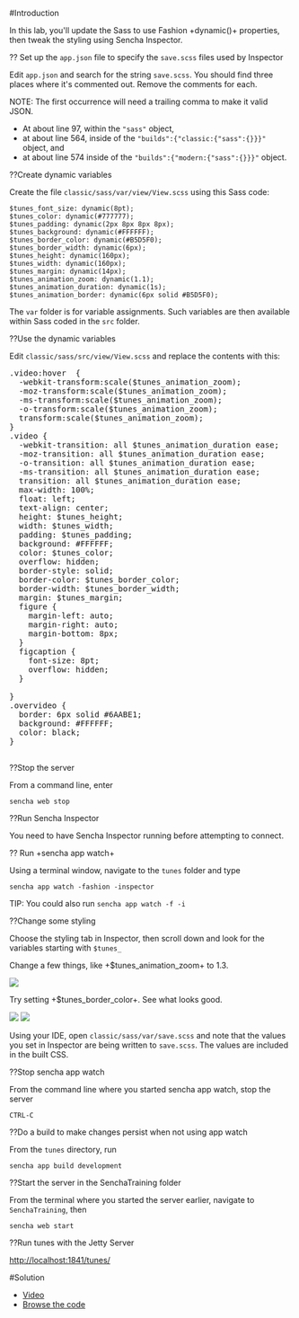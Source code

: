 #Introduction

In this lab, you'll update the Sass to use Fashion +dynamic()+ properties, then tweak the styling
using Sencha Inspector.

?? Set up the `app.json` file to specify the `save.scss` files used by Inspector

Edit `app.json` and search for the string `save.scss`. You should find three places where it's 
commented out. Remove the comments for each.

NOTE: The first occurrence will need a trailing comma to make it valid JSON.

- At about line 97, within the `"sass"` object,
- at about line 564, inside of the `"builds":{"classic:{"sass":{}}}"` object, and
- at about line 574 inside of the `"builds":{"modern:{"sass":{}}}"` object. 
 

??Create dynamic variables

Create the file `classic/sass/var/view/View.scss` using this Sass code:

    $tunes_font_size: dynamic(8pt);
    $tunes_color: dynamic(#777777);
    $tunes_padding: dynamic(2px 8px 8px 8px);
    $tunes_background: dynamic(#FFFFFF);
    $tunes_border_color: dynamic(#B5D5F0);
    $tunes_border_width: dynamic(6px);
    $tunes_height: dynamic(160px);
    $tunes_width: dynamic(160px);
    $tunes_margin: dynamic(14px);
    $tunes_animation_zoom: dynamic(1.1);
    $tunes_animation_duration: dynamic(1s);
    $tunes_animation_border: dynamic(6px solid #B5D5F0);

The `var` folder is for variable assignments. Such variables are then available within
Sass coded in the `src` folder.


??Use the dynamic variables

Edit `classic/sass/src/view/View.scss` and replace the contents with this:

<pre class="runnable text">
.video:hover  {
  -webkit-transform:scale($tunes_animation_zoom);
  -moz-transform:scale($tunes_animation_zoom);
  -ms-transform:scale($tunes_animation_zoom); 
  -o-transform:scale($tunes_animation_zoom); 
  transform:scale($tunes_animation_zoom);
}
.video {
  -webkit-transition: all $tunes_animation_duration ease; 
  -moz-transition: all $tunes_animation_duration ease; 
  -o-transition: all $tunes_animation_duration ease; 
  -ms-transition: all $tunes_animation_duration ease;
  transition: all $tunes_animation_duration ease;
  max-width: 100%;
  float: left;
  text-align: center;
  height: $tunes_height;
  width: $tunes_width;
  padding: $tunes_padding;
  background: #FFFFFF;
  color: $tunes_color;
  overflow: hidden;
  border-style: solid;
  border-color: $tunes_border_color;
  border-width: $tunes_border_width;
  margin: $tunes_margin;
  figure {
    margin-left: auto;
    margin-right: auto;
    margin-bottom: 8px;
  }
  figcaption {
    font-size: 8pt;
    overflow: hidden;
  }

}
.overvideo {
  border: 6px solid #6AABE1;
  background: #FFFFFF;
  color: black;
}

</pre>

??Stop the server

From a command line, enter 

    sencha web stop


??Run Sencha Inspector

You need to have Sencha Inspector running before attempting to connect.

?? Run +sencha app watch+

Using a terminal window, navigate to the `tunes` folder and type

    sencha app watch -fashion -inspector 
    
TIP: You could also run `sencha app watch -f -i`    

??Change some styling

Choose the styling tab in Inspector, then scroll down and look for the variables starting with `$tunes_`

Change a few things, like +$tunes_animation_zoom+ to 1.3. 

<img src="resources/images/itunes/Zoom.jpg">

Try setting +$tunes_border_color+. See what looks good.

<img src="resources/images/itunes/InspectorBorderColor.jpg">

<img src="resources/images/itunes/ClassicBorderColor.jpg">

Using your IDE, open `classic/sass/var/save.scss` and note that the values you set in Inspector
are being written to `save.scss`. The values are included in the built CSS.
    
??Stop sencha app watch

From the command line where you started sencha app watch, stop the server 

    CTRL-C

??Do a build to make changes persist when not using app watch

From the `tunes` directory, run

    sencha app build development

??Start the server in the SenchaTraining folder

From the terminal where you started the server earlier, navigate to `SenchaTraining`, then 

    sencha web start

??Run tunes with the Jetty Server

<a href="http://localhost:1841/tunes/" target="lab">http://localhost:1841/tunes/</a>

#Solution


- <a href="resources/videoviewer/video.html?id=153555160" target="videoviewer">Video</a>
- <a href="resources/student/labsolutions/tunes-use-dynamic-variables" target="source">Browse the code</a>


